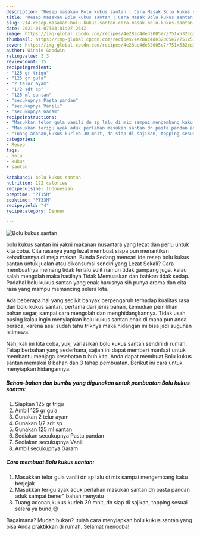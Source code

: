 ```yaml
---
description: "Resep masakan Bolu kukus santan | Cara Masak Bolu kukus santan Yang Sedap"
title: "Resep masakan Bolu kukus santan | Cara Masak Bolu kukus santan Yang Sedap"
slug: 214-resep-masakan-bolu-kukus-santan-cara-masak-bolu-kukus-santan-yang-sedap
date: 2021-01-07T03:01:27.264Z
image: https://img-global.cpcdn.com/recipes/4e28ac4de32005e7/751x532cq70/bolu-kukus-santan-foto-resep-utama.jpg
thumbnail: https://img-global.cpcdn.com/recipes/4e28ac4de32005e7/751x532cq70/bolu-kukus-santan-foto-resep-utama.jpg
cover: https://img-global.cpcdn.com/recipes/4e28ac4de32005e7/751x532cq70/bolu-kukus-santan-foto-resep-utama.jpg
author: Winnie Goodwin
ratingvalue: 3.3
reviewcount: 15
recipeingredient:
- "125 gr trigu"
- "125 gr gula"
- "2 telur ayam"
- "1/2 sdt sp"
- "125 ml santan"
- "secukupnya Pasta pandan"
- "secukupnya Vanili"
- "secukupnya Garam"
recipeinstructions:
- "Masukkan telor gula vanili dn sp lalu di mix sampai mengembang kaku berjejak"
- "Masukkan terigu ayak aduk perlahan masukan santan dn pasta pandan aduk sampai bener&#34; bahan menyatu"
- "Tuang adonan,kukus kurleb 30 mnit, dn siap di sajikan, topping sesuai selera ya bund,😊"
categories:
- Resep
tags:
- bolu
- kukus
- santan

katakunci: bolu kukus santan 
nutrition: 122 calories
recipecuisine: Indonesian
preptime: "PT15M"
cooktime: "PT33M"
recipeyield: "4"
recipecategory: Dinner

---
```



![Bolu kukus santan](https://img-global.cpcdn.com/recipes/4e28ac4de32005e7/751x532cq70/bolu-kukus-santan-foto-resep-utama.jpg)


bolu kukus santan ini yakni makanan nusantara yang lezat dan perlu untuk kita coba. Cita rasanya yang lezat membuat siapa pun menantikan kehadirannya di meja makan.
Bunda Sedang mencari ide resep bolu kukus santan untuk jualan atau dikonsumsi sendiri yang Lezat Sekali? Cara membuatnya memang tidak terlalu sulit namun tidak gampang juga. kalau salah mengolah maka hasilnya Tidak Memuaskan dan bahkan tidak sedap. Padahal bolu kukus santan yang enak harusnya sih punya aroma dan cita rasa yang mampu memancing selera kita.

Ada beberapa hal yang sedikit banyak berpengaruh terhadap kualitas rasa dari bolu kukus santan, pertama dari jenis bahan, kemudian pemilihan bahan segar, sampai cara mengolah dan menghidangkannya. Tidak usah pusing kalau ingin menyiapkan bolu kukus santan enak di mana pun anda berada, karena asal sudah tahu triknya maka hidangan ini bisa jadi suguhan istimewa.




Nah, kali ini kita coba, yuk, variasikan bolu kukus santan sendiri di rumah. Tetap berbahan yang sederhana, sajian ini dapat memberi manfaat untuk membantu menjaga kesehatan tubuh kita. Anda dapat membuat Bolu kukus santan memakai 8 bahan dan 3 tahap pembuatan. Berikut ini cara untuk menyiapkan hidangannya.

<!--inarticleads1-->

##### Bahan-bahan dan bumbu yang digunakan untuk pembuatan Bolu kukus santan:

1. Siapkan 125 gr trigu
1. Ambil 125 gr gula
1. Gunakan 2 telur ayam
1. Gunakan 1/2 sdt sp
1. Gunakan 125 ml santan
1. Sediakan secukupnya Pasta pandan
1. Sediakan secukupnya Vanili
1. Ambil secukupnya Garam




<!--inarticleads2-->

##### Cara membuat Bolu kukus santan:

1. Masukkan telor gula vanili dn sp lalu di mix sampai mengembang kaku berjejak
1. Masukkan terigu ayak aduk perlahan masukan santan dn pasta pandan aduk sampai bener&#34; bahan menyatu
1. Tuang adonan,kukus kurleb 30 mnit, dn siap di sajikan, topping sesuai selera ya bund,😊




Bagaimana? Mudah bukan? Itulah cara menyiapkan bolu kukus santan yang bisa Anda praktikkan di rumah. Selamat mencoba!
